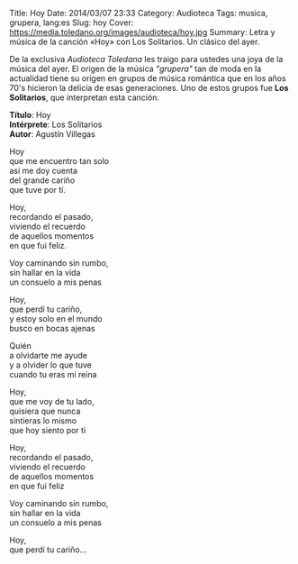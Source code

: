 Title: Hoy
Date: 2014/03/07 23:33
Category: Audioteca
Tags: musica, grupera, lang:es
Slug: hoy
Cover: https://media.toledano.org/images/audioteca/hoy.jpg
Summary: Letra y música de la canción «Hoy» con Los Solitarios. Un clásico del ayer.

De la exclusiva _Audioteca Toledana_ les traigo para ustedes una joya de la música del ayer. El origen de la música _"grupera"_ tan de moda en la actualidad tiene su origen en grupos de música romántica que en los años 70's hicieron la delicia de esas generaciones. Uno de estos grupos fue __Los Solitarios__, que interpretan esta canción. 

__Título__: Hoy    
__Intérprete__: Los Solitarios  
__Autor__: Agustín Villegas

<div id="player"></div>
<script type="text/javascript">
  var songlist = new Array(1);
  songlist[0] = new Object();
  songlist[0].mp3 = "https://media.toledano.org/audioteca/hoy.mp3";
  songlist[0].ogg = "https://media.toledano.org/audioteca/hoy.ogg"
  songlist[0].title = "Hoy";
  songlist[0].cover = "https:///media.toledano.org/audioteca/hoy.jpg";
  songlist[0].artist = "Los Solitarios";
</script>

> 
Hoy   
que me encuentro tan solo  
así me doy cuenta  
del grande cariño  
que tuve por tí.  
>
Hoy,  
recordando el pasado,  
viviendo el recuerdo  
de aquellos momentos  
en que fui feliz.  
>  
Voy caminando sin rumbo,  
sin hallar en la vida  
un consuelo a mis penas  
>  
Hoy,  
que perdí tu cariño,  
y estoy solo en el mundo  
busco en bocas ajenas  
>    
Quién  
a olvidarte me ayude  
y a olvider lo que tuve  
cuando tu eras mi reina  
>  
Hoy,  
que me voy de tu lado,  
quisiera que nunca  
sintieras lo mismo  
que hoy siento por ti  
>  
Hoy,  
recordando el pasado,  
viviendo el recuerdo  
de aquellos momentos  
en que fui feliz  
>  
Voy caminando sin rumbo,  
sin hallar en la vida  
un consuelo a mis penas  
>  
Hoy,  
que perdí tu cariño...  
